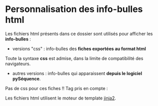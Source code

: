 # Personnalisation des info-bulles html

Les fichiers html présents dans ce dossier sont utilisés pour afficher les **info-bulles** :
 - versions "css" : info-bulles des **fiches exportées au format html**
 
 Toute la syntaxe **css** est admise, dans la limite de compatibilité des navigateurs.
 
 - autres versions : info-bulles qui apparaissent **depuis le logiciel pySéquence**.
 
 Pas de css pour ces fiches !! Tag pris en compte : [](https://docs.wxpython.org/html_overview.html?highlight=htmlwindow#tags-supported-by-html)
 
 
 Les fichiers html utilisent le moteur de template [jinja2](https://fr.wikipedia.org/wiki/Jinja_(moteur_de_template)).
 
 
